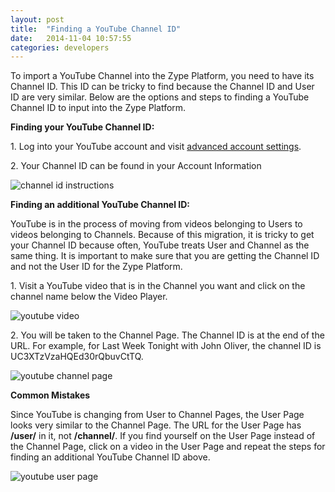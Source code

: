```yaml
---
layout: post
title:  "Finding a YouTube Channel ID"
date:   2014-11-04 10:57:55
categories: developers
---
```


To import a YouTube Channel into the Zype Platform, you need to have its Channel ID.
This ID can be tricky to find because the Channel ID and User ID are very similar.
Below are the options and steps to finding a YouTube Channel ID
to input into the Zype Platform.

**Finding your YouTube Channel ID:**

1\. Log into your YouTube account and visit [advanced account settings](https://www.youtube.com/account_advanced).

2\. Your Channel ID can be found in your Account Information

![channel id instructions](http://i.imgur.com/fh76FMH.png)

**Finding an additional YouTube Channel ID:**

YouTube is in the process of moving from videos belonging to Users to videos
belonging to Channels. Because of this migration, it is tricky to get your Channel ID because often, YouTube treats User and Channel as the same thing. It is important to make sure that you are getting the Channel ID and not the User ID for the Zype Platform.

1\. Visit a YouTube video that is in the Channel you want and click on the channel name
below the Video Player.

![youtube video](http://i.imgur.com/28no7XC.png)

2\. You will be taken to the Channel Page. The Channel ID is at the end of the URL.
For example, for Last Week Tonight with John Oliver, the channel ID is UC3XTzVzaHQEd30rQbuvCtTQ.

![youtube channel page](http://i.imgur.com/bisJffi.png)

**Common Mistakes**

Since YouTube is changing from User to Channel Pages, the User Page looks very similar
to the Channel Page. The URL for the User Page has **/user/** in it, not **/channel/**. If
you find yourself on the User Page instead of the Channel Page, click on a video in the User
Page and repeat the steps for finding an additional YouTube Channel ID above.

![youtube user page](http://i.imgur.com/Ef8qcgA.png)
